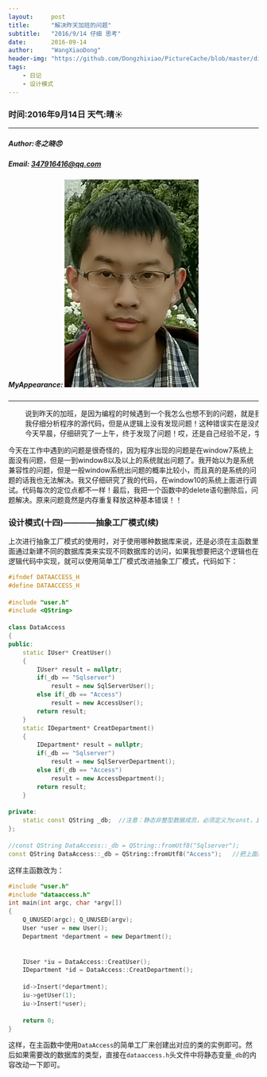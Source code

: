 ```yaml
---
layout:     post
title:      "解决昨天加班的问题"
subtitle:   "2016/9/14 仔细 思考"
date:       2016-09-14
author:     "WangXiaoDong"
header-img: "https://github.com/Dongzhixiao/PictureCache/blob/master/diaryPic/20160914.jpg?raw=true"
tags:
    - 日记
    - 设计模式
---
```


### 时间:2016年9月14日 天气:晴:sunny:

-----
#####   Author:冬之晓:angry:
#####   Email: 347916416@qq.com
#####   MyAppearance: ![MyAppearance](https://github.com/Dongzhixiao/PictureCache/raw/master/MyPicture.JPG "我的头像")
----------

<pre>
    说到昨天的加班，是因为编程的时候遇到一个我怎么也想不到的问题，就是我本来运行的程序在window7系统上面没有问题，但是一到window8以及以上的系统就出问题了。
    我仔细分析程序的源代码，但是从逻辑上没有发现问题！这种错误实在是没办法解决！因此昨天晚上加班到10点多，看电脑屏幕看的头晕眼花也没有找到问题的原因！
    今天早晨，仔细研究了一上午，终于发现了问题！哎，还是自己经验不足，学艺不精啊！明天就是中秋节了，好好补习补习程序吧……
</pre>

今天在工作中遇到的问题是很奇怪的，因为程序出现的问题是在window7系统上面没有问题，但是一到window8以及以上的系统就出问题了。我开始以为是系统兼容性的问题，但是一般window系统出问题的概率比较小，而且真的是系统的问题的话我也无法解决。我又仔细研究了我的代码，在window10的系统上面进行调试。代码每次的定位点都不一样！最后，我把一个函数中的delete语句删除后，问题解决。原来问题竟然是内存重复释放这种基本错误！！

### 设计模式(十四)————抽象工厂模式(续)

上次进行抽象工厂模式的使用时，对于使用哪种数据库来说，还是必须在主函数里面通过新建不同的数据库类来实现不同数据库的访问，如果我想要把这个逻辑也在逻辑代码中实现，就可以使用简单工厂模式改进抽象工厂模式，代码如下：

```C++
#ifndef DATAACCESS_H
#define DATAACCESS_H

#include "user.h"
#include <QString>

class DataAccess
{
public:
    static IUser* CreatUser()
    {
        IUser* result = nullptr;
        if(_db == "Sqlserver")
            result = new SqlServerUser();
        else if(_db == "Access")
            result = new AccessUser();
        return result;
    }
    static IDepartment* CreatDepartment()
    {
        IDepartment* result = nullptr;
        if(_db == "Sqlserver")
            result = new SqlServerDepartment();
        else if(_db == "Access")
            result = new AccessDepartment();
        return result;
    }

private:
    static const QString _db;  //注意：静态非整型数据成员，必须定义为const，且在类外初始化
};

//const QString DataAccess::_db = QString::fromUtf8("Sqlserver");
const QString DataAccess::_db = QString::fromUtf8("Access");   //把上面那句话取消注释，本行加上注释，就是使用sql服务的相关操作
```

这样主函数改为：

```C++
#include "user.h"
#include "dataaccess.h"
int main(int argc, char *argv[])
{
    Q_UNUSED(argc); Q_UNUSED(argv);
    User *user = new User();
    Department *department = new Department();


    IUser *iu = DataAccess::CreatUser();
    IDepartment *id = DataAccess::CreatDepartment();

    id->Insert(*department);
    iu->getUser(1);
    iu->Insert(*user);

    return 0;
}
```

这样，在主函数中使用`DataAccess`的简单工厂来创建出对应的类的实例即可。然后如果需要改的数据库的类型，直接在`dataaccess.h`头文件中将静态变量`_db`的内容改动一下即可。